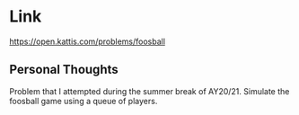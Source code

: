 # Link

https://open.kattis.com/problems/foosball

## Personal Thoughts

Problem that I attempted during the summer break of AY20/21. Simulate the foosball game using a queue of players.

